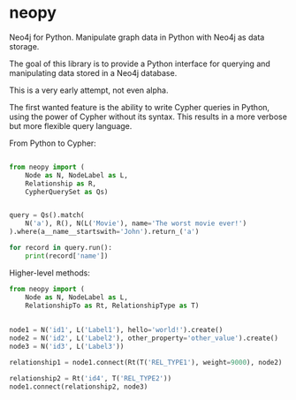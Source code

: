 # neopy
Neo4j for Python. Manipulate graph data in Python with Neo4j as data storage.

The goal of this library is to provide a Python interface for querying and
manipulating data stored in a Neo4j database.

This is a very early attempt, not even alpha.

The first wanted feature is the ability to write Cypher queries in Python,
using the power of Cypher without its syntax. This results in a more verbose
but more flexible query language.

From Python to Cypher:

```python

from neopy import (
    Node as N, NodeLabel as L,
    Relationship as R,
    CypherQuerySet as Qs)


query = Qs().match(
    N('a'), R(), N(L('Movie'), name='The worst movie ever!')
).where(a__name__startswith='John').return_('a')

for record in query.run():
    print(record['name'])
```

Higher-level methods:

```python
from neopy import (
    Node as N, NodeLabel as L,
    RelationshipTo as Rt, RelationshipType as T)
    
   
node1 = N('id1', L('Label1'), hello='world!').create()
node2 = N('id2', L('Label2'), other_property='other_value').create()
node3 = N('id3', L('Label3'))

relationship1 = node1.connect(Rt(T('REL_TYPE1'), weight=9000), node2)

relationship2 = Rt('id4', T('REL_TYPE2'))
node1.connect(relationship2, node3)
```


